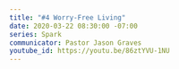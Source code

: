 ```yaml
---
title: "#4 Worry-Free Living"
date: 2020-03-22 08:30:00 -07:00
series: Spark
communicator: Pastor Jason Graves
youtube_id: https://youtu.be/86ztYVU-1NU
---
```


